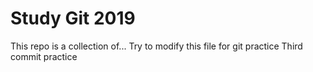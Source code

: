 # Study Git 2019

This repo is a collection of...
Try to modify this file for git practice
Third commit practice
